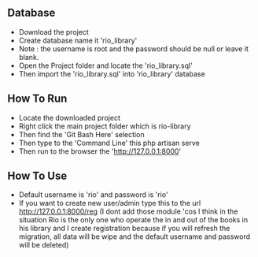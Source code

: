 
## Database

- Download the project
- Create database name it 'rio_library'
- Note : the username is root and the password should be null or leave it blank.
- Open the Project folder and locate the 'rio_library.sql'
- Then import the 'rio_library.sql' into 'rio_library' database

## How To Run
- Locate the downloaded project
- Right click the main project folder which is rio-library
- Then find the 'Git Bash Here' selection
- Then type to the 'Command Line' this php artisan serve
- Then run to the browser the 'http://127.0.0.1:8000'

## How To Use
- Default username is 'rio' and password is 'rio'
- If you want to create new user/admin type this to the url http://127.0.0.1:8000/reg (I dont add those module 'cos I think in the situation Rio is the only one who operate the in and out of the books in his library and I create registration because if you will refresh the migration, all data will be wipe and the default username and password will be deleted)

